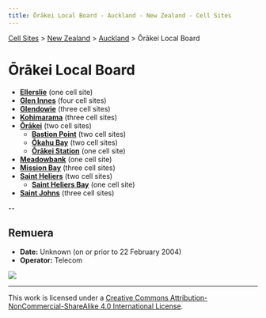 ```yaml
---
title: Ōrākei Local Board - Auckland - New Zealand - Cell Sites
---
```


[Cell Sites](../../../) > [New Zealand](../../) > [Auckland](../) > Ōrākei Local Board

# Ōrākei Local Board

* **[Ellerslie](ellerslie)** (one cell site)
* **[Glen Innes](glen-innes)** (four cell sites)
* **[Glendowie](glendowie)** (three cell sites)
* **[Kohimarama](kohimarama)** (three cell sites)
* **[Ōrākei](ōrākei)** (two cell sites)
    * **[Bastion Point](bastion-point)** (two cell sites)
    * **[Ōkahu Bay](ōkahu-bay)** (two cell sites)
    * **[Ōrākei Station](ōrākei-station)** (one cell site)
* **[Meadowbank](meadowbank)** (one cell site)
* **[Mission Bay](mission-bay)** (three cell sites)
* **[Saint Heliers](saint-heliers)** (two cell sites)
    * **[Saint Heliers Bay](saint-heliers-bay)** (one cell site)
* **[Saint Johns](saint-johns)** (three cell sites)

--

## Remuera

* **Date:** Unknown (on or prior to 22 February 2004)
* **Operator:** Telecom

![](https://f001.backblazeb2.com/file/CellSites/NZ/AUK/%C5%8Cr%C4%81kei/20171119-124251a.jpg)

---

This work is licensed under a [Creative Commons Attribution-NonCommercial-ShareAlike 4.0 International License](http://creativecommons.org/licenses/by-nc-sa/4.0/).
